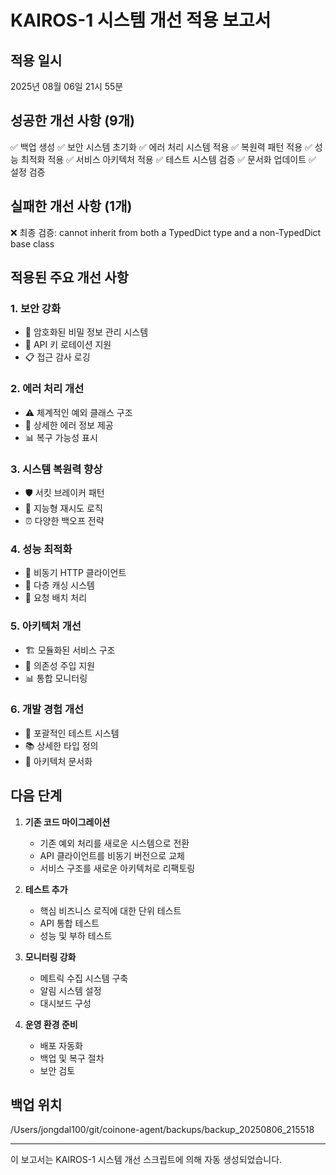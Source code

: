 
# KAIROS-1 시스템 개선 적용 보고서

## 적용 일시
2025년 08월 06일 21시 55분

## 성공한 개선 사항 (9개)
✅ 백업 생성
✅ 보안 시스템 초기화
✅ 에러 처리 시스템 적용
✅ 복원력 패턴 적용
✅ 성능 최적화 적용
✅ 서비스 아키텍처 적용
✅ 테스트 시스템 검증
✅ 문서화 업데이트
✅ 설정 검증

## 실패한 개선 사항 (1개)
❌ 최종 검증: cannot inherit from both a TypedDict type and a non-TypedDict base class


## 적용된 주요 개선 사항

### 1. 보안 강화
- 🔐 암호화된 비밀 정보 관리 시스템
- 🔑 API 키 로테이션 지원
- 📋 접근 감사 로깅

### 2. 에러 처리 개선
- ⚠️ 체계적인 예외 클래스 구조
- 🔄 상세한 에러 정보 제공
- 📊 복구 가능성 표시

### 3. 시스템 복원력 향상
- 🛡️ 서킷 브레이커 패턴
- 🔄 지능형 재시도 로직
- ⏰ 다양한 백오프 전략

### 4. 성능 최적화
- 🚀 비동기 HTTP 클라이언트
- 💾 다층 캐싱 시스템
- 🔀 요청 배치 처리

### 5. 아키텍처 개선
- 🏗️ 모듈화된 서비스 구조
- 🔧 의존성 주입 지원
- 📊 통합 모니터링

### 6. 개발 경험 개선
- 🧪 포괄적인 테스트 시스템
- 📚 상세한 타입 정의
- 📖 아키텍처 문서화

## 다음 단계

1. **기존 코드 마이그레이션**
   - 기존 예외 처리를 새로운 시스템으로 전환
   - API 클라이언트를 비동기 버전으로 교체
   - 서비스 구조를 새로운 아키텍처로 리팩토링

2. **테스트 추가**
   - 핵심 비즈니스 로직에 대한 단위 테스트
   - API 통합 테스트
   - 성능 및 부하 테스트

3. **모니터링 강화**
   - 메트릭 수집 시스템 구축
   - 알림 시스템 설정
   - 대시보드 구성

4. **운영 환경 준비**
   - 배포 자동화
   - 백업 및 복구 절차
   - 보안 검토

## 백업 위치
/Users/jongdal100/git/coinone-agent/backups/backup_20250806_215518

---
이 보고서는 KAIROS-1 시스템 개선 스크립트에 의해 자동 생성되었습니다.
